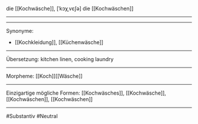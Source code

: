 die [[Kochwäsche]], [ˈkɔχˌvɛʃə]
die [[Kochwäschen]]

---

---
Synonyme: 
- [[Kochkleidung]], [[Küchenwäsche]]

---
Übersetzung: kitchen linen, cooking laundry

---
Morpheme:
[[Koch]][[Wäsche]]

---
Einzigartige mögliche Formen: [[Kochwäsches]], [[Kochwäsche]], [[Kochwäschen]], [[Kochwäschen]]

---
#Substantiv #Neutral